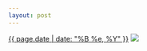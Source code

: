 ```yaml
---
layout: post
---
```


<p>
  <time><a href="/499">{{ page.date | date: "%B %e, %Y" }}</a></time>
  <a href="/499"><img src="{{ site.assets_url }}/499-612.jpg" srcset="{{ site.assets_url }}/499-1224.jpg 1224w, {{ site.assets_url }}/499-918.jpg 918w, {{ site.assets_url }}/499-612.jpg 612w, {{ site.assets_url }}/499-306.jpg 306w" sizes="(min-width: 700px) 50vw, calc(100vw - 2rem)" /></a>
</p>

